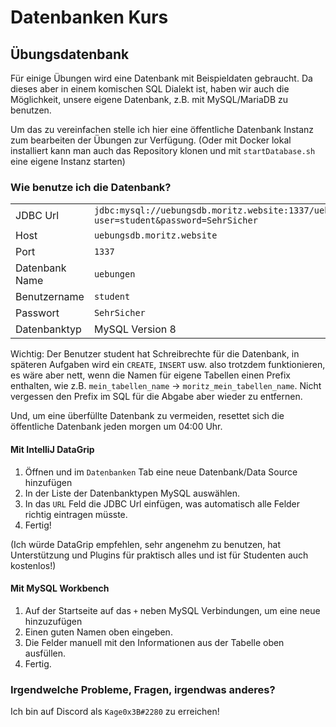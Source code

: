 # Datenbanken Kurs

## Übungsdatenbank

Für einige Übungen wird eine Datenbank mit Beispieldaten gebraucht.
Da dieses aber in einem komischen SQL Dialekt ist, haben wir auch die Möglichkeit, unsere eigene Datenbank,
z.B. mit MySQL/MariaDB zu benutzen.

Um das zu vereinfachen stelle ich hier eine öffentliche Datenbank Instanz zum bearbeiten der Übungen zur Verfügung.
(Oder mit Docker lokal installiert kann man auch das Repository klonen und mit `startDatabase.sh` eine eigene Instanz starten)

### Wie benutze ich die Datenbank?

|||
| ---  | --- |
| JDBC Url | `jdbc:mysql://uebungsdb.moritz.website:1337/uebungen?user=student&password=SehrSicher` |
| Host | `uebungsdb.moritz.website` |
| Port | `1337` |
| Datenbank Name | `uebungen` |
| Benutzername | `student` |
| Passwort | `SehrSicher` |
| Datenbanktyp | MySQL Version 8 |

Wichtig: Der Benutzer student hat Schreibrechte für die Datenbank, in späteren Aufgaben wird ein `CREATE`, `INSERT` usw.
also trotzdem funktionieren, es wäre aber nett, wenn die Namen für eigene Tabellen einen Prefix
enthalten, wie z.B. `mein_tabellen_name` -> `moritz_mein_tabellen_name`. Nicht vergessen den Prefix im SQL für die
Abgabe aber wieder zu entfernen.

Und, um eine überfüllte Datenbank zu vermeiden, resettet sich die öffentliche Datenbank jeden morgen um 04:00 Uhr.

#### Mit IntelliJ DataGrip

1. Öffnen und im `Datenbanken` Tab eine neue Datenbank/Data Source hinzufügen
2. In der Liste der Datenbanktypen MySQL auswählen.
3. In das `URL` Feld die JDBC Url einfügen, was automatisch alle Felder richtig eintragen müsste.
4. Fertig!

(Ich würde DataGrip empfehlen, sehr angenehm zu benutzen,
hat Unterstützung und Plugins für praktisch alles und ist für Studenten auch kostenlos!)

#### Mit MySQL Workbench

1. Auf der Startseite auf das `+` neben MySQL Verbindungen, um eine neue hinzuzufügen
2. Einen guten Namen oben eingeben.
3. Die Felder manuell mit den Informationen aus der Tabelle oben ausfüllen.
4. Fertig.

### Irgendwelche Probleme, Fragen, irgendwas anderes?

Ich bin auf Discord als `Kage0x3B#2280` zu erreichen!